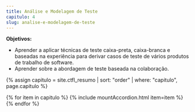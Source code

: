 ```yaml
---
title: Análise e Modelagem de Teste
capitulo: 4
slug: analise-e-modelagem-de-teste
---
```


<div>
    <b>Objetivos:</b>
    <ul>
        <li>Aprender a aplicar técnicas de teste caixa-preta, caixa-branca e baseadas na experiência para derivar casos de teste de vários produtos de trabalho de software.</li>
        <li>Aprender sobre a abordagem de teste baseada na colaboração.</li>
    </ul>
</div>

{% assign capitulo = site.ctfl_resumo | sort: "order" | where: "capitulo", page.capitulo %}

{% for item in capitulo %}
{% include mountAccordion.html item=item %}
{% endfor %}
